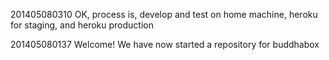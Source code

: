 201405080310 OK, process is, develop and test on home machine, heroku for staging, and heroku production

201405080137 Welcome! We have now started a repository for buddhabox
